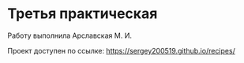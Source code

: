 # Третья практическая

Работу выполнила Арславская М. И.


Проeкт доступен по ссылке:
https://sergey200519.github.io/recipes/